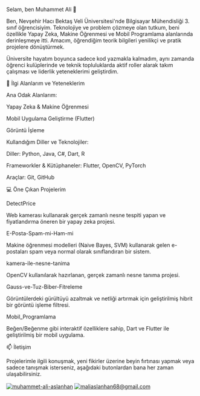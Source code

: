 Selam, ben Muhammet Ali 👋

Ben, Nevşehir Hacı Bektaş Veli Üniversitesi'nde Bilgisayar Mühendisliği 3. sınıf öğrencisiyim. Teknolojiye ve problem çözmeye olan tutkum, beni özellikle Yapay Zeka, Makine Öğrenmesi ve Mobil Programlama alanlarında derinleşmeye itti. Amacım, öğrendiğim teorik bilgileri yenilikçi ve pratik projelere dönüştürmek.

Üniversite hayatım boyunca sadece kod yazmakla kalmadım, aynı zamanda öğrenci kulüplerinde ve teknik topluluklarda aktif roller alarak takım çalışması ve liderlik yeteneklerimi geliştirdim.

🚀 İlgi Alanlarım ve Yeteneklerim

Ana Odak Alanlarım:

Yapay Zeka & Makine Öğrenmesi

Mobil Uygulama Geliştirme (Flutter)

Görüntü İşleme

Kullandığım Diller ve Teknolojiler:

Diller: Python, Java, C#, Dart, R

Frameworkler & Kütüphaneler: Flutter, OpenCV, PyTorch

Araçlar: Git, GitHub

💻 Öne Çıkan Projelerim

DetectPrice

Web kamerası kullanarak gerçek zamanlı nesne tespiti yapan ve fiyatlandırma öneren bir yapay zeka projesi.

E-Posta-Spam-mi-Ham-mi

Makine öğrenmesi modelleri (Naive Bayes, SVM) kullanarak gelen e-postaları spam veya normal olarak sınıflandıran bir sistem.

kamera-ile-nesne-tanima

OpenCV kullanılarak hazırlanan, gerçek zamanlı nesne tanıma projesi.

Gauss-ve-Tuz-Biber-Fitreleme

Görüntülerdeki gürültüyü azaltmak ve netliği artırmak için geliştirilmiş hibrit bir görüntü işleme filtresi.

Mobil_Programlama

Beğen/Beğenme gibi interaktif özelliklere sahip, Dart ve Flutter ile geliştirilmiş bir mobil uygulama.

📫 İletişim

Projelerimle ilgili konuşmak, yeni fikirler üzerine beyin fırtınası yapmak veya sadece tanışmak isterseniz, aşağıdaki butonlardan bana her zaman ulaşabilirsiniz.

<p align="left">
<a href="https://www.linkedin.com/in/muhammetaliaslanhan/" target="blank"><img align="center" src="https://www.google.com/search?q=https://img.shields.io/badge/LinkedIn-0077B5%3Fstyle%3Dfor-the-badge%26logo%3Dlinkedin%26logoColor%3Dwhite" alt="muhammet-ali-aslanhan"/></a>
<a href="mailto:maliaslanhan68@gmail.com" target="blank"><img align="center" src="https://img.shields.io/badge/Gmail-D14836?style=for-the-badge&logo=gmail&logoColor=white" alt="maliaslanhan68@gmail.com"/></a>
</p>
